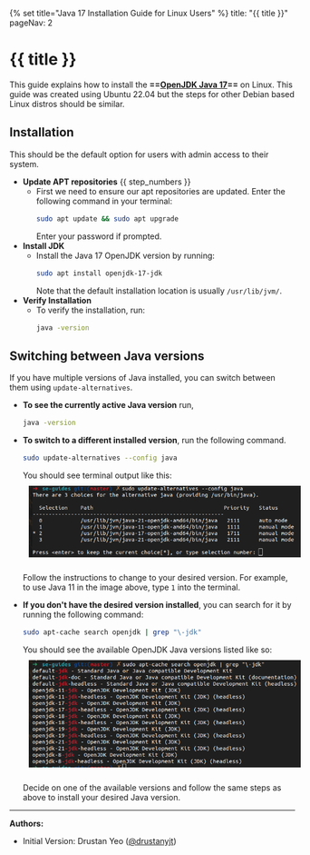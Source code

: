 {% set title="Java 17 Installation Guide for Linux Users" %}
<frontmatter>
  title: "{{ title }}"
  pageNav: 2
</frontmatter>

# {{ title }}

This guide explains how to install the **==[OpenJDK Java 17](https://openjdk-sources.osci.io/openjdk17/)==** on Linux. This guide was created using Ubuntu 22.04 but the steps for other Debian based Linux distros should be similar.


## Installation
This should be the default option for users with admin access to their system.

* **Update APT repositories** {{ step_numbers }}
   * First we need to ensure our apt repositories are updated. Enter the following command in your terminal: 
     ```bash
     sudo apt update && sudo apt upgrade
     ```
     Enter your password if prompted.
* **Install JDK**
   * Install the Java 17 OpenJDK version by running:
     ```bash
     sudo apt install openjdk-17-jdk 
     ```
     Note that the default installation location is usually `/usr/lib/jvm/`.
* **Verify Installation**
   * To verify the installation, run:
     ```bash
     java -version
     ```

<!-- ======================================================================= -->

## Switching between Java versions

If you have multiple versions of Java installed, you can switch between them using `update-alternatives`.

* **To see the currently active Java version** run,
  ```bash
  java -version
  ```
* **To switch to a different installed version**, run the following command.
  ```bash
  sudo update-alternatives --config java
  ```
  You should see terminal output like this:
  <img src="images/javaInstallationLinux/update_alternatives_java.png" style="padding: 10px;">

  Follow the instructions to change to your desired version.
  For example, to use Java 11 in the image above, type `1` into the terminal.
* **If you don't have the desired version installed**, you can search for it by running the following command:
  ```bash
  sudo apt-cache search openjdk | grep "\-jdk"
  ```
  You should see the available OpenJDK Java versions listed like so:
  <img src="images/javaInstallationLinux/list_openjdk_versions.png" style="padding: 10px;">
  
  Decide on one of the available versions and follow the same steps as above to install your desired Java version.

--------------------------------------------------------------------------------

**Authors:**
* Initial Version: Drustan Yeo ([@drustanyjt](https://github.com/drustanyjt))
